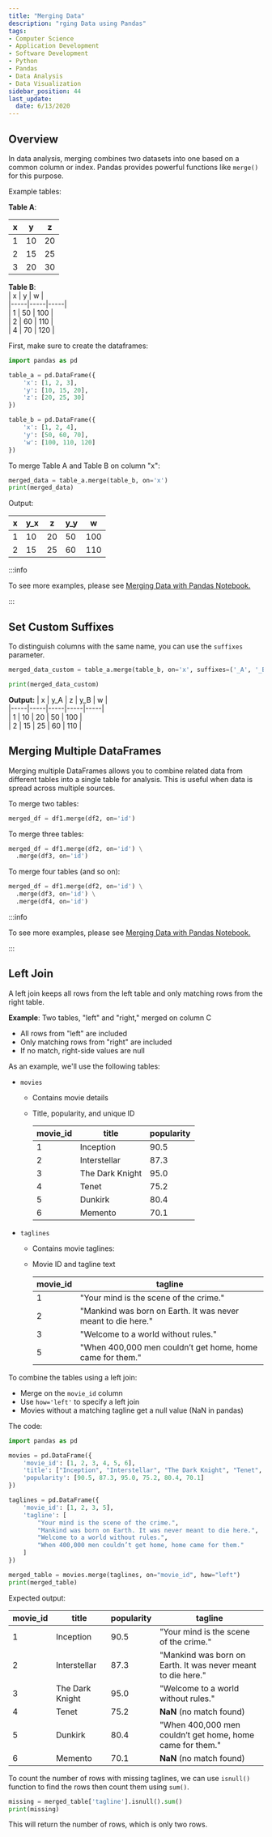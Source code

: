```yaml
---
title: "Merging Data"
description: "rging Data using Pandas"
tags:
- Computer Science
- Application Development
- Software Development
- Python
- Pandas
- Data Analysis
- Data Visualization
sidebar_position: 44
last_update:
  date: 6/13/2020
---
```



## Overview

In data analysis, merging combines two datasets into one based on a common column or index. Pandas provides powerful functions like `merge()` for this purpose.

Example tables:

**Table A**:  

| x   | y   | z   |  
|-----|-----|-----|  
| 1   | 10  | 20  |  
| 2   | 15  | 25  |  
| 3   | 20  | 30  |  

**Table B**:  
| x   | y   | w   |  
|-----|-----|-----|  
| 1   | 50  | 100 |  
| 2   | 60  | 110 |  
| 4   | 70  | 120 |  

First, make sure to create the dataframes:

```python
import pandas as pd

table_a = pd.DataFrame({
    'x': [1, 2, 3],
    'y': [10, 15, 20],
    'z': [20, 25, 30]
})

table_b = pd.DataFrame({
    'x': [1, 2, 4],
    'y': [50, 60, 70],
    'w': [100, 110, 120]
})
```

To merge Table A and Table B on column "x":

```python
merged_data = table_a.merge(table_b, on='x')
print(merged_data)
```

Output:

| x   | y_x | z   | y_y | w   |  
|-----|-----|-----|-----|-----|  
| 1   | 10  | 20  | 50  | 100 |  
| 2   | 15  | 25  | 60  | 110 |  

:::info 

To see more examples, please see [Merging Data with Pandas Notebook.](https://github.com/joseeden/joeden/tree/master/docs/021-Software-Engineering/021-Jupyter-Notebooks/001-Using-Pandas)

:::

## Set Custom Suffixes

To distinguish columns with the same name, you can use the `suffixes` parameter.

```python
merged_data_custom = table_a.merge(table_b, on='x', suffixes=('_A', '_B'))

print(merged_data_custom)
```

**Output:**
| x   | y_A | z   | y_B | w   |  
|-----|-----|-----|-----|-----|  
| 1   | 10  | 20  | 50  | 100 |  
| 2   | 15  | 25  | 60  | 110 |  


## Merging Multiple DataFrames

Merging multiple DataFrames allows you to combine related data from different tables into a single table for analysis. This is useful when data is spread across multiple sources.

To merge two tables:  

```python
merged_df = df1.merge(df2, on='id')
```  

To merge three tables:

```python
merged_df = df1.merge(df2, on='id') \
  .merge(df3, on='id')
```  


To merge four tables (and so on):

```python
merged_df = df1.merge(df2, on='id') \
  .merge(df3, on='id') \
  .merge(df4, on='id')
```  

:::info 

To see more examples, please see [Merging Data with Pandas Notebook.](https://github.com/joseeden/joeden/tree/master/docs/021-Software-Engineering/021-Jupyter-Notebooks/001-Using-Pandas)

:::

## Left Join  

A left join keeps all rows from the left table and only matching rows from the right table. 



**Example**: Two tables, "left" and "right," merged on column C 

  - All rows from "left" are included  
  - Only matching rows from "right" are included  
  - If no match, right-side values are null  

As an example, we'll use the following tables:

- `movies`

    - Contains movie details
    - Title, popularity, and unique ID  

        | movie_id | title              | popularity |  
        |----------|--------------------|------------|  
        | 1        | Inception          | 90.5       |  
        | 2        | Interstellar       | 87.3       |  
        | 3        | The Dark Knight    | 95.0       |  
        | 4        | Tenet              | 75.2       |  
        | 5        | Dunkirk            | 80.4       |  
        | 6        | Memento            | 70.1       |  

- `taglines`

    - Contains movie taglines:  
    - Movie ID and tagline text  

        | movie_id | tagline                         |  
        |----------|---------------------------------|  
        | 1        | "Your mind is the scene of the crime." |  
        | 2        | "Mankind was born on Earth. It was never meant to die here." |  
        | 3        | "Welcome to a world without rules." |  
        | 5        | "When 400,000 men couldn’t get home, home came for them." |  

To combine the tables using a left join:  

- Merge on the `movie_id` column  
- Use `how='left'` to specify a left join  
- Movies without a matching tagline get a null value (NaN in pandas)  

The code:

```python
import pandas as pd

movies = pd.DataFrame({
    'movie_id': [1, 2, 3, 4, 5, 6],
    'title': ["Inception", "Interstellar", "The Dark Knight", "Tenet", "Dunkirk", "Memento"],
    'popularity': [90.5, 87.3, 95.0, 75.2, 80.4, 70.1]
})

taglines = pd.DataFrame({
    'movie_id': [1, 2, 3, 5],
    'tagline': [
        "Your mind is the scene of the crime.",
        "Mankind was born on Earth. It was never meant to die here.",
        "Welcome to a world without rules.",
        "When 400,000 men couldn’t get home, home came for them."
    ]
})

merged_table = movies.merge(taglines, on="movie_id", how="left")
print(merged_table)
```

Expected output:

| movie_id | title            | popularity | tagline                                         |  
|----------|----------------|------------|-------------------------------------------------|  
| 1        | Inception       | 90.5       | "Your mind is the scene of the crime."         |  
| 2        | Interstellar    | 87.3       | "Mankind was born on Earth. It was never meant to die here." |  
| 3        | The Dark Knight | 95.0       | "Welcome to a world without rules."            |  
| 4        | Tenet           | 75.2       | **NaN** (no match found)                       |  
| 5        | Dunkirk         | 80.4       | "When 400,000 men couldn’t get home, home came for them." |  
| 6        | Memento         | 70.1       | **NaN** (no match found)                       |  

To count the number of rows with missing taglines, we can use `isnull()` function to find the rows then count them using `sum()`.

```python
missing = merged_table['tagline'].isnull().sum()
print(missing)
```

This will return the number of rows, which is only two rows.